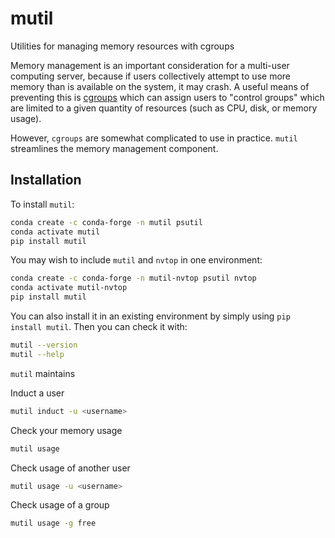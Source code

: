 # mutil

Utilities for managing memory resources with cgroups

Memory management is an important consideration for a multi-user computing server, because if users collectively attempt to use more memory than is available on the system, it may crash. A useful means of preventing this is [cgroups](https://manpages.ubuntu.com/manpages/focal/man7/cgroups.7.html) which can assign users to "control groups" which are limited to a given quantity of resources (such as CPU, disk, or memory usage).

However, `cgroups` are somewhat complicated to use in practice. `mutil` streamlines the memory management component.

## Installation

To install `mutil`:
```sh
conda create -c conda-forge -n mutil psutil
conda activate mutil
pip install mutil
```

You may wish to include `mutil` and `nvtop` in one environment:
```sh
conda create -c conda-forge -n mutil-nvtop psutil nvtop
conda activate mutil-nvtop
pip install mutil
```

You can also install it in an existing environment by simply using `pip install mutil`. Then you can check it with:

```sh
mutil --version
mutil --help
```

`mutil` maintains 

Induct a user

```sh
mutil induct -u <username>
```

Check your memory usage

```sh
mutil usage
```

Check usage of another user

```sh
mutil usage -u <username>
```

Check usage of a group

```sh
mutil usage -g free
```
